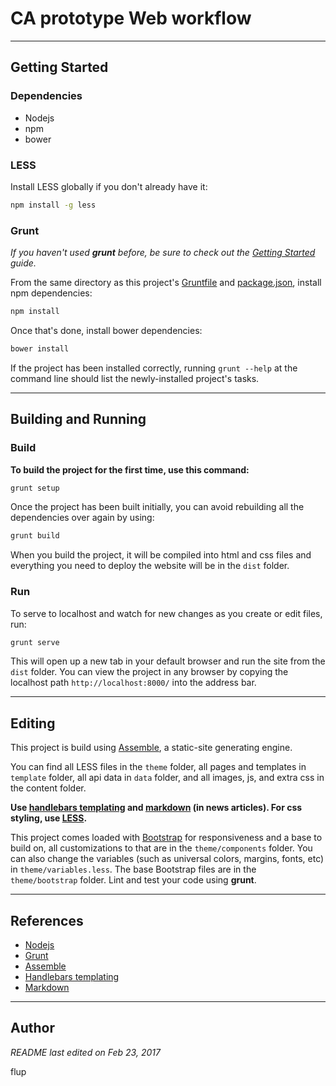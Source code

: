 # CA prototype Web workflow
---

## Getting Started

### Dependencies

*  Nodejs
*  npm
* bower

### LESS

Install LESS globally if you don't already have it:

```bash
npm install -g less
```

### Grunt

_If you haven't used **grunt** before, be sure to check out the [Getting Started](http://gruntjs.com/getting-started) guide._

From the same directory as this project's [Gruntfile](http://gruntjs.com/getting-started) and [package.json](https://nodejs.org), install npm dependencies:

```bash
npm install
```

Once that's done, install bower dependencies:

```bash
bower install
```

If the project has been installed correctly, running `grunt --help` at the command line should list the newly-installed project's tasks.

***

## Building and Running

### Build

**To build the project for the first time, use this command:**

```bash
grunt setup
```

Once the project has been built initially, you can avoid rebuilding all the dependencies over again by using:

```bash
grunt build
```

When you build the project, it will be compiled into html and css files and everything you need to deploy the website will be in the `dist` folder.

### Run

To serve to localhost and watch for new changes as you create or edit files, run:

```bash
grunt serve
```

This will open up a new tab in your default browser and run the site from the `dist` folder. You can view the project in any browser by copying the localhost path `http://localhost:8000/` into the address bar.

***

## Editing

This project is build using [Assemble](http://assemble.io/docs/), a static-site generating engine.

You can find all LESS files in the `theme` folder, all pages and templates in `template` folder, all api data in `data` folder, and all images, js, and extra css in the content folder.

**Use [handlebars templating](http://handlebarsjs.com/) and [markdown](https://github.com/adam-p/markdown-here/wiki/Markdown-Cheatsheet) (in news articles). For css styling, use [LESS](http://lesscss.org/).**

This project comes loaded with [Bootstrap](http://www.getbootstrap.com) for responsiveness and a base to build on, all customizations to that are in the `theme/components` folder. You can also change the variables (such as universal colors, margins, fonts, etc) in `theme/variables.less`. The base Bootstrap files are in the `theme/bootstrap` folder.  Lint and test your code using **grunt**.

***

## References

* [Nodejs](https://nodejs.org/en/)
* [Grunt](http://gruntjs.com/getting-started)
* [Assemble](http://assemble.io/docs/)
* [Handlebars templating](http://handlebarsjs.com/)
* [Markdown](https://github.com/adam-p/markdown-here/wiki/Markdown-Cheatsheet)

***

## Author

*README last edited on Feb 23, 2017*

flup
